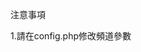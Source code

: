 注意事項

1.請在config.php修改頻道參數

<?php
//設定值
define("CLIENT_ID", '1655278629');
define("CLIENT_SECRET", '77fe4167d99983a57ed32a53d27bf24c');
define("REDIRECT_URI", 'http://localhost/line_login/callback.php');//登入後返回位置
define("SCOPE", 'openid%20profile%20email');//授權範圍以%20分隔 可以有3項openid，profile，email


2.資料庫名稱及欄位在_inc下LineProfiles.php的public function addUserInfo 修改

3.PHP版本要7.0以上

